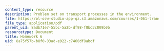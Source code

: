 ```yaml
---
content_type: resource
description: Problem set on transport processes in the environment.
file: https://ol-ocw-studio-app-qa.s3.amazonaws.com/courses/1-061-transport-processes-in-the-environment-fall-2008/8a75f57bb8f003ade922c7460df8abdf_f02homework6.pdf
file_type: application/pdf
parent_uid: 8adb71e7-55bc-5a2b-df98-f8bd3c809b0b
resourcetype: Document
title: Homework 6
uid: 8a75f57b-b8f0-03ad-e922-c7460df8abdf
---
```

